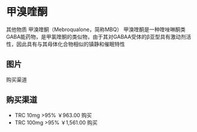 # 甲溴喹酮
 其他物质
甲溴喹酮（Mebroqualone，简称MBQ）
甲溴喹酮是一种喹唑啉酮类GABA能药物，是甲氯喹酮的类似物，由于其对GABAA受体的β亚型具有激动剂活性，因此具有与其母体化合物相似的镇静和催眠特性

## 图片
购买渠道

## 购买渠道
- TRC 10mg >95% ￥963.00 购买
- TRC 100mg >95% ￥1,561.00 购买